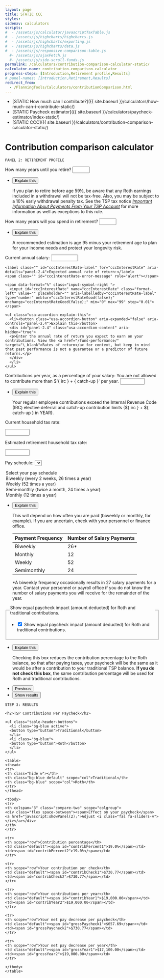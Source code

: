 ```yaml
---
layout: page
title: STATIC CCC
styles:
sidenav: calculators
scripts:
#  - /assets/js/calculator/javascriptTaxTable.js
#  - /assets/js/highcharts/highcharts.js
#  - /assets/js/highcharts/exporting.js
#  - /assets/js/highcharts/data.js
#  - /assets/js/responsive-comparison-table.js
  #- /assets/js/ajaxFetch.js
  #- /assets/js/side-scroll-funds.js
permalink: /calculators/contribution-comparison-calculator-static/
calculator-name: contribution-comparison-calculator
progress-steps: [Introduction,Retirement profile,Results]
# panel-names: [Introduction,Retirement,Results]
redirect_from:
  - /PlanningTools/Calculators/contributionComparison.html
---
```

- [STATIC How much can I contribute?]({{ site.baseurl }}/calculators/how-much-can-i-contribute-static/)
- [STATIC Paycheck estimator]({{ site.baseurl }}/calculators/paycheck-estimator/index-static/)
- [STATIC CCC]({{ site.baseurl }}/calculators/contribution-comparison-calculator-static/)

# Contribution comparison calculator

<code>PANEL 2: RETIREMENT PROFILE</code>

<section id="panel-2" class="calculator-panel" style="">
<!-- 1. How many years until you retire? -->
<div><a name="cccYearsUntilRetirement-anchor"></a>
</div>
<div class="panel-form-field ">
<div id="cccYearsUntilRetirement-div" class="">
<label class="" id="cccYearsUntilRetirement-label" for="cccYearsUntilRetirement" aria-details="panel-2.1">How many years until you retire?</label>
<span class="" id="cccYearsUntilRetirement-error-message" role="alert"></span>
<input id="cccYearsUntilRetirement" name="cccYearsUntilRetirement" class="format-left" value="" placeholder="" aria-labelledby="cccYearsUntilRetirement-label" type="number" onblur="cccYearsUntilRetirementGood(false);" onchange="cccYearsUntilRetirementGood(false);" min="1" max="70" step="1">
</div>
<ul class="usa-accordion explain-this">
<li>
<button class="usa-accordion-button" aria-expanded="false" aria-controls="panel-2.1">Explain this</button>
<div id="panel-2.1" class="usa-accordion-content" aria-hidden="true">

<p>If you plan to retire before age 59½, be aware that any Roth earnings included in a withdrawal will not be tax-free.  Also, you may be subject to a 10% early withdrawal penalty tax.  See the TSP tax notice <a href="/publications/tsp-536.pdf" class="pdf"><em>Important Information About Payments From Your TSP Account</em></a> for more information as well as exceptions to this rule.</p>

</div>
</li>
</ul>
</div>

<!-- 2. How many years will you spend in retirement? -->

<div><a name="cccYearsInRetirement-anchor"></a>
</div>
<div class="panel-form-field ">
<div id="cccYearsInRetirement-div" class="">

<label class="" id="cccYearsInRetirement-label" for="cccYearsInRetirement" aria-details="panel-2.2">How many years will you spend in retirement?</label>
<span class="" id="cccYearsInRetirement-error-message" role="alert"></span>
<input id="cccYearsInRetirement" name="cccYearsInRetirement" class="format-left" value="" placeholder="" aria-labelledby="cccYearsInRetirement-label" type="number" onblur="cccYearsInRetirementGood(false);" onchange="cccYearsInRetirementGood(false);" min="1" max="70" step="1">

</div>
<ul class="usa-accordion explain-this">
<li>
<button class="usa-accordion-button" aria-expanded="false" aria-controls="panel-2.2">Explain this</button>
<div id="panel-2.2" class="usa-accordion-content" aria-hidden="true">
<p>A recommended estimation is age 95 minus your retirement age to plan
for your income needs and protect your longevity risk.</p>

</div>
</li>
</ul>
</div>
<!-- 3. Current annual salary -->
<div><a name="cccSalary-anchor"></a></div>
<div class="panel-form-field ">
  <div id="cccSalary-div" class="">  
    <label class="" id="cccSalary-label" for="cccSalary" aria-details="panel-2.3">Current annual salary:</label>
    <span class="" id="cccSalary-error-message" role="alert"></span>  
    <span data-format="$" class="input-symbol-left whole-number">    
      <input id="cccSalary" name="cccSalary" class="format-left" value="" placeholder="" aria-labelledby="cccSalary-label" type="number" onblur="checkContributionAmount(false);" onchange="checkContributionAmount(false);" min="1" max="700000" step="1">
    </span>
  </div>
</div>
<!-- 4. Expected rate of return -->
<div><a name="cccInterestRate-anchor"></a></div>

<div class="panel-form-field ">
  <div id="cccInterestRate-div" class="">

    <label class="" id="cccInterestRate-label" for="cccInterestRate" aria-details="panel-2.4">Expected annual rate of return:</label>
    <span class="" id="cccInterestRate-error-message" role="alert"></span>

    <span data-format="%" class="input-symbol-right ">
      <input id="cccInterestRate" name="cccInterestRate" class="format-left" value="" placeholder="" aria-labelledby="cccInterestRate-label" type="number" onblur="cccInterestRateGood(false);" onchange="cccInterestRateGood(false);" min="0" max="99" step="0.01">
    </span>

    <ul class="usa-accordion explain-this">
      <li><button class="usa-accordion-button" aria-expanded="false" aria-controls="panel-2.4">Explain this</button>
      <div id="panel-2.4" class="usa-accordion-content" aria-hidden="true">
      <p>Enter the annual rate of return you expect to earn on your contributions. View the <a href="/fund-performance/" target="\_blank">Rates of return</a> for context, but keep in mind that past performance is not a guarantee or a predictor of future returns.</p>
      </div>
      </li>
    </ul>
  </div>
</div>
<!-- 5. Contributions per year, as a percentage of your salary -->

<div id="panel2"><a name="cccContributions-anchor"></a></div>

<div class="panel-form-field ">
  <div id="cccContributions-div" class="usa-input-error">
    <label class="usa-input-error-label" id="cccContributions-label" for="cccContributions" aria-details="panel-2.5">Contributions per year, as a percentage of your salary:</label>
    <span class="usa-input-error-message" id="cccContributions-error-message" role="alert">You are not allowed to contribute more than $'{ irc } + { catch-up }' per year.</span>
    <span data-format="%" class="input-symbol-right ">
      <input id="cccContributions" name="cccContributions" class="format-left usa-input-error-element" value="" placeholder="" aria-labelledby="cccContributions-label" type="number" onblur="checkContributionAmount(false);" onchange="checkContributionAmount(false);" min="0" max="99" step="0.01">
    </span>
  </div>

  <ul class="usa-accordion explain-this">
    <li>
      <button class="usa-accordion-button" aria-expanded="false" aria-controls="panel-2.5">Explain this</button>
      <div id="panel-2.5" class="usa-accordion-content" aria-hidden="true">
      <p>Your regular employee contributions exceed the Internal Revenue Code (IRC) elective deferral and catch-up contribution limits (${ irc } + ${ catch-up } in <span id="irc-limit-year">YEAR</span>).</p>
      <!-- <p>The total of your regular employee contributions may not exceed the Internal Revenue Code (IRC)
      elective deferral limit (<span id="irc-contribution-limit">$19,500</span> for <span id="irc-limit-year">2020</span>).</p>
      <p>Your current selections are <span id="current-annual">$20,000.00</span> annually.</p> -->
      </div>
    </li>
  </ul>
</div>
<!-- 6. Current household tax rate -->

<div><a name="cccTaxRateNow-anchor"></a>
</div>
<div class="panel-form-field ">

<div id="cccTaxRateNow-div" class="">

<label class="" id="cccTaxRateNow-label" for="cccTaxRateNow" aria-details="panel-2.6">Current household tax rate:</label>
<span class="usa-input-error-message" id="cccTaxRateNow-error-message" role="alert"></span>

<span data-format="%" class="input-symbol-right ">

<input id="cccTaxRateNow" name="cccTaxRateNow" class="format-left" value="" placeholder="" aria-labelledby="cccTaxRateNow-label" type="number" onblur="cccTaxRateNowGood(false);" onchange="cccTaxRateNowGood(false);" min="0" max="99" step="0.01">

</span>
</div>

</div>
<!-- 7. Estimated retirement household tax rate -->
<div><a name="cccTaxRateLater-anchor"></a>
</div>
<div class="panel-form-field ">
<div id="cccTaxRateLater-div" class="">

<label class="" id="cccTaxRateLater-label" for="cccTaxRateLater" aria-details="panel-2.7">Estimated retirement household tax rate:</label>
<span class="usa-input-error-message" id="cccTaxRateLater-error-message" role="alert"></span>

<span data-format="%" class="input-symbol-right ">

<input id="cccTaxRateLater" name="cccTaxRateLater" class="format-left" value="" placeholder="" aria-labelledby="cccTaxRateLater-label" type="number" onblur="cccTaxRateLaterGood(false);" onchange="cccTaxRateLaterGood(false);" min="0" max="99" step="0.01">
</span>
</div>
</div>
<!-- 8. Pay frequency -->

<div><a name="paySchedule-anchor"></a>
</div>
<div class="panel-form-field ">
<div id="paySchedule-div" class="">

<label class="" id="paySchedule-label" for="paySchedule" aria-details="panel-2.8">Pay schedule:</label>
<span class="usa-input-error-message" id="paySchedule-error-message" role="alert"></span>
<select class="format-left" id="paySchedule" name="paySchedule" onblur="payScheduleGood(false);" onchange="payScheduleGood(false);">

<option value="Select">Select your pay schedule</option>  
<option value="Biweekly">Biweekly (every 2 weeks, 26 times a year)</option>
<option value="Weekly">Weekly (52  times a year)</option>
<option value="Semi-monthly">Semi-monthly (twice a month, 24 times a year)</option>
<option value="Monthly">Monthly (12  times a year)</option>
</select>
</div>
<ul class="usa-accordion explain-this">
<li>
<button class="usa-accordion-button" aria-expanded="false" aria-controls="panel-2.8">Explain this</button>
<div id="panel-2.8" class="usa-accordion-content" aria-hidden="true">
<p>This will depend on how often you are paid (biweekly or monthly, for example). If you are uncertain, check with your personnel or finance office.</p>
<table class="pay-schedule-table">
<thead>
<tr><th scope="col">Payment Frequency</th><th scope="col">Number of Salary Payments</th></tr>
</thead>
<tbody>
<tr><td>Biweekly</td><td>26*</td></tr>
<tr><td>Monthly</td><td>12</td></tr>
<tr><td>Weekly</td><td>52</td></tr>
<tr><td>Semimonthly</td><td>24</td></tr>
</tbody></table>
<p>*A biweekly frequency occasionally results in 27 salary payments for a year.  Contact your personnel or payroll office if you do not know the number of salary payments you will receive for the remainder of the year.</p>
</div>
</li>
</ul>
</div>
<!-- 9. Show equal paycheck impact -->
<div>
</div>
<div id="equalImpactDiv" class="panel-form-field ">
<fieldset class="usa-fieldset-inputs show-equal">
<legend class="usa-sr-only">Show equal paycheck impact (amount deducted) for Roth and traditional contributions.</legend>
<ul class="usa-unstyled-list">
<li class="show-equal">
<input id="cccEqualContribution" type="checkbox" name="cccEqualContribution" value="cccEqualContribution" checked="checked">
<label for="cccEqualContribution">Show equal paycheck impact (amount deducted) for Roth and traditional contributions.</label>
</li>
</ul>
</fieldset>
<div>
</div>
<ul class="usa-accordion explain-this">
<li>
<button class="usa-accordion-button" aria-expanded="false" aria-controls="panel-2.10">Explain this</button>
<div id="panel-2.10" class="usa-accordion-content" aria-hidden="true">

<p>Checking this box reduces the contribution percentage to the Roth balance, so that after paying taxes, your paycheck will be the same as it would be after a contribution to your traditional TSP balance. <strong>If you do not check this box</strong>, the same contribution percentage will be used for Roth and traditional contributions.</p>

</div>
</li>
</ul>
</div>

<nav><ul class="navigation-buttons">
<li>
<button class="usa-button-secondary " href="javascript:void(0);" title="" onclick="showPanel(1); return false;">Previous</button>
</li>
<span id="showResults2">
<li>
<button class="usa-button " href="javascript:void(0);" title="" onclick="processPanel(2, 0, 3, 0); return false;">Show results</button>
</li>
</span>
</ul></nav>
</section>

<code>STEP 3: RESULTS</code>

<section id="panel-3" class="calculator-panel contribution-comparison-calculator" style="">
  <section id="comparison-section" class="calculator-panel comparison contribution-comparison-calculator">

    <h2>TSP Contributions Per Paycheck</h2>

    <ul class="table-header-buttons">
      <li class="bg-blue active">
      <button type="button">Traditional</button>
      </li>
      <li class="bg-blue">
      <button type="button">Roth</button>
      </li>
    </ul>

    <table>
    <thead>
    <tr>
    <th class="hide w"></th>
    <th class="bg-blue default" scope="col">Traditional</th>
    <th class="bg-blue" scope="col">Roth</th>
    </tr>
    </thead>

    <tbody>
    <tr>
    <th colspan="3" class="compare-two" scope="colgroup">
    <div class="flex space-between"><span>Effect on your paycheck</span> <a href="javascript:showPanel(2);">Adjust <i class="fal fa-sliders-v"></i></a></div>
    </th>
    </tr>

    <tr>
    <th scope="row">Contribution percentage</th>
    <td class="default"><span id="contribPercent1">19.0%</span></td>
    <td><span id="contribPercent2">19.0%</span></td>
    </tr>

    <tr>
    <th scope="row">Your contribution per check</th>
    <td class="default"><span id="contribCheck1">$730.77</span></td>
    <td><span id="contribCheck2">$730.77</span></td>
    </tr>

    <tr>
    <th scope="row">Your contributions per year</th>
    <td class="default"><span id="contribYear1">$19,000.00</span></td>
    <td><span id="contribYear2">$19,000.00</span></td>
    </tr>

    <tr>
    <th scope="row">Your net pay decrease per paycheck</th>
    <td class="default"><span id="grossPaycheck1">$657.69</span></td>
    <td><span id="grossPaycheck2">$730.77</span></td>
    </tr>

    <tr>
    <th scope="row">Your net pay decrease per year</th>
    <td class="default"><span id="grossYear1">$17,100.00</span></td>
    <td><span id="grossYear2">$19,000.00</span></td>
    </tr>

    </tbody>
    </table>
  </section>
</section>
